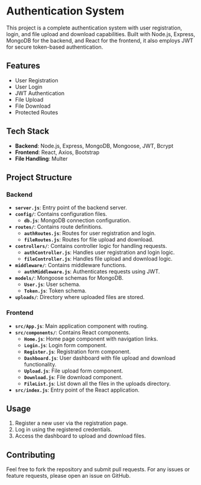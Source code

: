 # Authentication System

This project is a complete authentication system with user registration, login, and file upload and download capabilities. Built with Node.js, Express, MongoDB for the backend, and React for the frontend, it also employs JWT for secure token-based authentication.

## Features

- User Registration
- User Login
- JWT Authentication
- File Upload
- File Download
- Protected Routes

## Tech Stack

- **Backend**: Node.js, Express, MongoDB, Mongoose, JWT, Bcrypt
- **Frontend**: React, Axios, Bootstrap
- **File Handling**: Multer

## Project Structure

### Backend

- **`server.js`**: Entry point of the backend server.
- **`config/`**: Contains configuration files.
  - **`db.js`**: MongoDB connection configuration.
- **`routes/`**: Contains route definitions.
  - **`authRoutes.js`**: Routes for user registration and login.
  - **`fileRoutes.js`**: Routes for file upload and download.
- **`controllers/`**: Contains controller logic for handling requests.
  - **`authController.js`**: Handles user registration and login logic.
  - **`fileController.js`**: Handles file upload and download logic.
- **`middleware/`**: Contains middleware functions.
  - **`authMiddleware.js`**: Authenticates requests using JWT.
- **`models/`**: Mongoose schemas for MongoDB.
  - **`User.js`**: User schema.
  - **`Token.js`**: Token schema.
- **`uploads/`**: Directory where uploaded files are stored.

### Frontend

- **`src/App.js`**: Main application component with routing.
- **`src/components/`**: Contains React components.
  - **`Home.js`**: Home page component with navigation links.
  - **`Login.js`**: Login form component.
  - **`Register.js`**: Registration form component.
  - **`Dashboard.js`**: User dashboard with file upload and download functionality.
  - **`Upload.js`**: File upload form component.
  - **`Download.js`**: File download component.
  - **`FileList.js`**: List down all the files in the uploads directory.
- **`src/index.js`**: Entry point of the React application.

## Usage

1. Register a new user via the registration page.
2. Log in using the registered credentials.
3. Access the dashboard to upload and download files.

## Contributing

Feel free to fork the repository and submit pull requests. For any issues or feature requests, please open an issue on GitHub.
